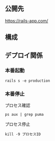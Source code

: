 ## 公開先
https://rails-app.com/

## 構成

## デプロイ関係

### 本番起動

```
rails s -e production
```

### 本番停止

プロセス確認
```
ps aux | grep puma
```

プロセス停止
```
kill -9 プロセスID
```
